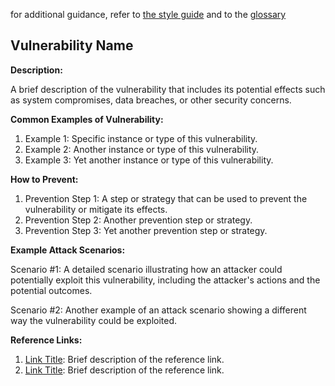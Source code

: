 for additional guidance, refer to [the style guide](../documentation/style/README.md) and to the [glossary](https://github.com/OWASP/www-project-top-10-for-large-language-model-applications/wiki/Definitions)

## Vulnerability Name

**Description:**

A brief description of the vulnerability that includes its potential effects such as system compromises, data breaches, or other security concerns.

**Common Examples of Vulnerability:**

1. Example 1: Specific instance or type of this vulnerability.
2. Example 2: Another instance or type of this vulnerability.
3. Example 3: Yet another instance or type of this vulnerability.

**How to Prevent:**

1. Prevention Step 1: A step or strategy that can be used to prevent the vulnerability or mitigate its effects.
2. Prevention Step 2: Another prevention step or strategy.
3. Prevention Step 3: Yet another prevention step or strategy.

**Example Attack Scenarios:**

Scenario #1: A detailed scenario illustrating how an attacker could potentially exploit this vulnerability, including the attacker's actions and the potential outcomes.

Scenario #2: Another example of an attack scenario showing a different way the vulnerability could be exploited.

**Reference Links:**

1. [Link Title](URL): Brief description of the reference link.
2. [Link Title](URL): Brief description of the reference link.
